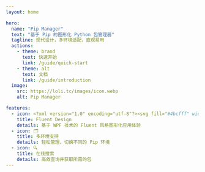 ```yaml
---
layout: home

hero:
  name: "Pip Manager"
  text: "基于 Pip 的图形化 Python 包管理器"
  tagline: 现代设计，多环境适配，直观易用
  actions:
    - theme: brand
      text: 快速开始
      link: /guide/quick-start
    - theme: alt
      text: 文档
      link: /guide/introduction
  image:
    src: https://loli.tc/images/icon.webp
    alt: Pip Manager

features:
  - icon: <?xml version="1.0" encoding="utf-8"?><svg fill="#4bcfff" width="30" height="30" viewBox="0 0 32 32" version="1.1" xmlns="http://www.w3.org/2000/svg"><title>windows</title><path d="M14.687 16.75h16.309v14.246l-16.12-2.251zM1.004 16.75h12.184v11.81l-12.184-1.69zM14.687 3.44l16.309-2.436v14.246h-16.309zM1.004 5.314l12.184-1.686v11.81h-12.184z"></path></svg>
    title: Fluent Design
    details: 基于 WPF 技术的 Fluent 风格图形化应用体验
  - icon: 🗂
    title: 多环境支持
    details: 轻松管理、切换不同的 Pip 环境
  - icon: 🔍
    title: 在线搜索
    details: 高效查询并获取所需的包
---
```


<style>
:root {
  --vp-home-hero-name-color: transparent;
  --vp-home-hero-name-background: -webkit-linear-gradient(120deg, #46ba86 30%, #41d1ff);
}

@media (min-width: 640px) {
  :root {
    --vp-home-hero-image-filter: blur(56px);
  }
}

@media (min-width: 960px) {
  :root {
    --vp-home-hero-image-filter: blur(68px);
  }
}
</style>